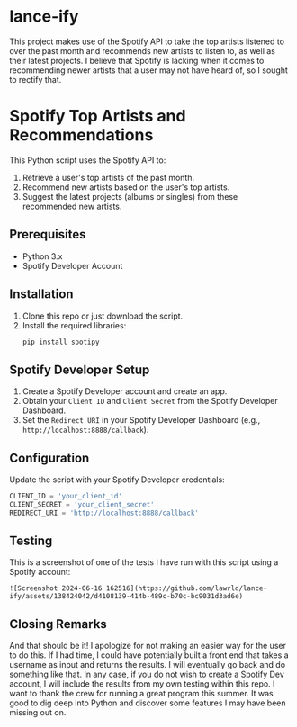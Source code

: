 # lance-ify
This project makes use of the Spotify API to take the top artists listened to over the past month and recommends new artists to listen to, as well as their latest projects. I believe that Spotify is lacking when it comes to recommending newer artists that a user may not have heard of, so I sought to rectify that.   

# Spotify Top Artists and Recommendations

This Python script uses the Spotify API to:
1. Retrieve a user's top artists of the past month.
2. Recommend new artists based on the user's top artists.
3. Suggest the latest projects (albums or singles) from these recommended new artists.

## Prerequisites

- Python 3.x
- Spotify Developer Account

## Installation

1. Clone this repo or just download the script.
2. Install the required libraries:
    ```sh
    pip install spotipy
    ```

## Spotify Developer Setup

1. Create a Spotify Developer account and create an app.
2. Obtain your `Client ID` and `Client Secret` from the Spotify Developer Dashboard.
3. Set the `Redirect URI` in your Spotify Developer Dashboard (e.g., `http://localhost:8888/callback`).

## Configuration

Update the script with your Spotify Developer credentials:

```python
CLIENT_ID = 'your_client_id'
CLIENT_SECRET = 'your_client_secret'
REDIRECT_URI = 'http://localhost:8888/callback'
```
## Testing

This is a screenshot of one of the tests I have run with this script using a Spotify account:

```
![Screenshot 2024-06-16 162516](https://github.com/lawrld/lance-ify/assets/138424042/d4108139-414b-489c-b70c-bc9031d3ad6e)

```

## Closing Remarks


And that should be it! I apologize for not making an easier way for the user to do this. If I had time, I could have potentially built a front end that takes a username as input and returns the results. I will eventually go back and do something like that. In any case, if you do not wish to create a Spotify Dev account, I will include the results from my own testing within this repo. I want to thank the crew for running a great program this summer. It was good to dig deep into Python and discover some features I may have been missing out on.
